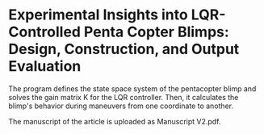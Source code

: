 # Experimental Insights into LQR-Controlled Penta Copter Blimps: Design, Construction, and Output Evaluation

The program defines the state space system of the pentacopter blimp and solves the gain matrix K for the LQR controller. Then, it calculates the blimp's behavior during maneuvers from one coordinate to another. 

The manuscript of the article is uploaded as Manuscript V2.pdf. 
